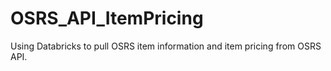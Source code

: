 # OSRS_API_ItemPricing
Using Databricks to pull OSRS item information and item pricing from OSRS API.
